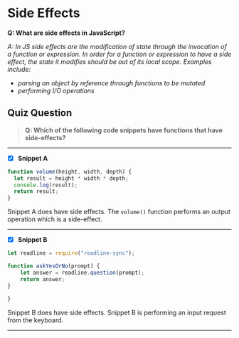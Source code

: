 # Side Effects

**Q: What are side effects in JavaScript?**

_A: In JS side effects are the modification of state through the invocation of a function or expression. In order for a function or expression to have a side effect, the state it modifies should be out of its local scope. Examples include:_

- _parsing an object by reference through functions to be mutated_
- _performing I/O operations_

## Quiz Question

> **Q: Which of the following code snippets have functions that have side-effects?**

---

- [x] **Snippet A**

```javascript
function volume(height, width, depth) {
  let result = height * width * depth;
  console.log(result);
  return result;
}
```

Snippet A does have side effects. The `volume()` function performs an output operation which is a side-effect.

---

- [x] **Snippet B**

```javascript
let readline = require("readline-sync");

function askYesOrNo(prompt) {
    let answer = readline.question(prompt);
    return answer;
}

}
```

Snippet B does have side effects. Snippet B is performing an input request from the keyboard.

---
